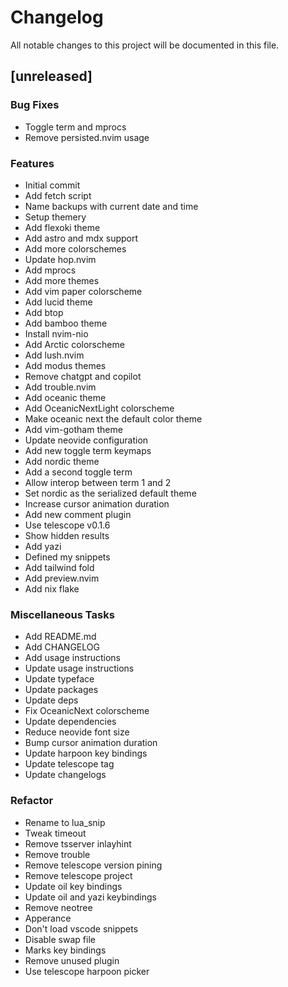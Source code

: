 # Changelog

All notable changes to this project will be documented in this file.

## [unreleased]

### Bug Fixes

- Toggle term and mprocs
- Remove persisted.nvim usage

### Features

- Initial commit
- Add fetch script
- Name backups with current date and time
- Setup themery
- Add flexoki theme
- Add astro and mdx support
- Add more colorschemes
- Update hop.nvim
- Add mprocs
- Add more themes
- Add vim paper colorscheme
- Add lucid theme
- Add btop
- Add bamboo theme
- Install nvim-nio
- Add Arctic colorscheme
- Add lush.nvim
- Add modus themes
- Remove chatgpt and copilot
- Add trouble.nvim
- Add oceanic theme
- Add OceanicNextLight colorscheme
- Make oceanic next the default color theme
- Add vim-gotham theme
- Update neovide configuration
- Add new toggle term keymaps
- Add nordic theme
- Add a second toggle term
- Allow interop between term 1 and 2
- Set nordic as the serialized default theme
- Increase cursor animation duration
- Add new comment plugin
- Use telescope v0.1.6
- Show hidden results
- Add yazi
- Defined my snippets
- Add tailwind fold
- Add preview.nvim
- Add nix flake

### Miscellaneous Tasks

- Add README.md
- Add CHANGELOG
- Add usage instructions
- Update usage instructions
- Update typeface
- Update packages
- Update deps
- Fix OceanicNext colorscheme
- Update dependencies
- Reduce neovide font size
- Bump cursor animation duration
- Update harpoon key bindings
- Update telescope tag
- Update changelogs

### Refactor

- Rename to lua_snip
- Tweak timeout
- Remove tsserver inlayhint
- Remove trouble
- Remove telescope version pining
- Remove telescope project
- Update oil key bindings
- Update oil and yazi keybindings
- Remove neotree
- Apperance
- Don't load vscode snippets
- Disable swap file
- Marks key bindings
- Remove unused plugin
- Use telescope harpoon picker

<!-- generated by git-cliff -->
